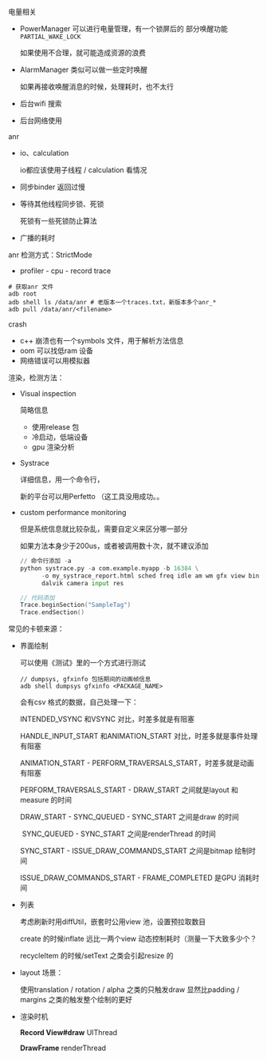 电量相关

- PowerManager 可以进行电量管理，有一个锁屏后的 部分唤醒功能`PARTIAL_WAKE_LOCK`  

  如果使用不合理，就可能造成资源的浪费  

- AlarmManager 类似可以做一些定时唤醒

  如果再接收唤醒消息的时候，处理耗时，也不太行  

- 后台wifi 搜索  

- 后台网络使用  



anr  

- io、calculation 

  io都应该使用子线程 / calculation 看情况

- 同步binder 返回过慢

- 等待其他线程同步锁、死锁  

  死锁有一些死锁防止算法

- 广播的耗时  



anr 检测方式：StrictMode  

- profiler - cpu - record trace  

```shell
# 获取anr 文件
adb root
adb shell ls /data/anr # 老版本一个traces.txt，新版本多个anr_*
adb pull /data/anr/<filename> 
```



crash 

- c++ 崩溃也有一个symbols 文件，用于解析方法信息  
- oom 可以找低ram 设备
- 网络错误可以用模拟器



渲染，检测方法：

- Visual inspection

  简略信息

  - 使用release 包
  - 冷启动，低端设备
  - gpu 渲染分析

- Systrace

  详细信息，用一个命令行，

  新的平台可以用Perfetto （这工具没用成功。。

- custom performance monitoring

  但是系统信息就比较杂乱，需要自定义来区分哪一部分  


  如果方法本身少于200us，或者被调用数十次，就不建议添加

  ```python
  // 命令行添加 -a
  python systrace.py -a com.example.myapp -b 16384 \
        -o my_systrace_report.html sched freq idle am wm gfx view binder_driver hal \
        dalvik camera input res
  ```

  ```kotlin
  // 代码添加
  Trace.beginSection("SampleTag")
  Trace.endSection()
  ```



常见的卡顿来源：

- 界面绘制

  可以使用《测试》里的一个方式进行测试

  ```shell
  // dumpsys, gfxinfo 包括期间的动画帧信息
  adb shell dumpsys gfxinfo <PACKAGE_NAME>  
  ```

  会有csv 格式的数据，自己处理一下：

  INTENDED_VSYNC 和VSYNC 对比，时差多就是有阻塞  

  HANDLE_INPUT_START 和ANIMATION_START 对比，时差多就是事件处理有阻塞

  ANIMATION_START  - PERFORM_TRAVERSALS_START，时差多就是动画有阻塞

  PERFORM_TRAVERSALS_START - DRAW_START 之间就是layout 和measure 的时间

  DRAW_START - SYNC_QUEUED - SYNC_START 之间是draw 的时间

  ​                           SYNC_QUEUED - SYNC_START 之间是renderThread 的时间  

  SYNC_START - ISSUE_DRAW_COMMANDS_START  之间是bitmap 绘制时间  

  ISSUE_DRAW_COMMANDS_START - FRAME_COMPLETED 是GPU 消耗时间

- 列表

  考虑刷新时用diffUtil，嵌套时公用view 池，设置预拉取数目   

  create 的时候inflate 远比一两个view 动态控制耗时（测量一下大致多少个？  

  recycleItem 的时候/setText 之类会引起resize 的  

- layout 场景：

  使用translation / rotation / alpha 之类的只触发draw 显然比padding / margins 之类的触发整个绘制的更好
- 渲染时机

  **Record View#draw** UIThread  

  **DrawFrame** renderThread  

  

  

  

  



